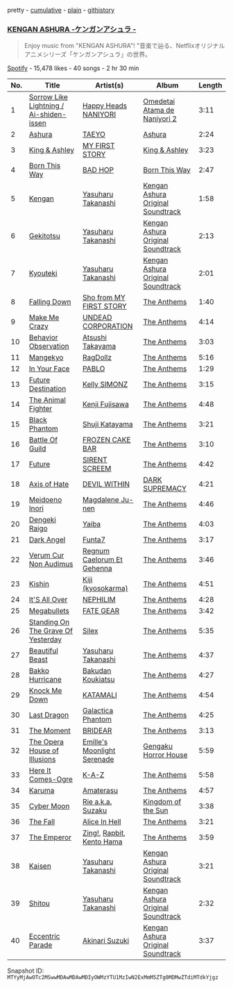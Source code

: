 pretty - [cumulative](/playlists/cumulative/37i9dQZF1DX1jG0L1fT9fh.md) - [plain](/playlists/plain/37i9dQZF1DX1jG0L1fT9fh) - [githistory](https://github.githistory.xyz/mackorone/spotify-playlist-archive/blob/main/playlists/plain/37i9dQZF1DX1jG0L1fT9fh)

### [KENGAN ASHURA \-ケンガンアシュラ \-](https://open.spotify.com/playlist/37i9dQZF1DX1jG0L1fT9fh)

> Enjoy music from "KENGAN ASHURA"! "音楽で辿る、Netflixオリジナルアニメシリーズ「ケンガンアシュラ」の世界。

[Spotify](https://open.spotify.com/user/spotify) - 15,478 likes - 40 songs - 2 hr 30 min

| No. | Title | Artist(s) | Album | Length |
|---|---|---|---|---|
| 1 | [Sorrow Like Lightning / Ai\-shiden\-issen](https://open.spotify.com/track/6je3xFNqYLYLUp12JX8b8o) | [Happy Heads NANIYORI](https://open.spotify.com/artist/6jkKuw4J4SWKrPQCcPGEYl) | [Omedetai Atama de Naniyori 2](https://open.spotify.com/album/6TmQRe8HMrOoGatMBLP3Tf) | 3:11 |
| 2 | [Ashura](https://open.spotify.com/track/3s0gzo5HXzWsNWIZehFEGP) | [TAEYO](https://open.spotify.com/artist/2nZaGgjgDDlxleFV47azlV) | [Ashura](https://open.spotify.com/album/2t9jICyK70zMX3ESeb2X1C) | 2:24 |
| 3 | [King & Ashley](https://open.spotify.com/track/3TeMXdcKef8xeWrjepm2IP) | [MY FIRST STORY](https://open.spotify.com/artist/6cutt8thPFUICMfxaYerWd) | [King & Ashley](https://open.spotify.com/album/31usMFo80loZLgeHF7yljO) | 3:23 |
| 4 | [Born This Way](https://open.spotify.com/track/58d9FID3lkY1DhHuQ71Vsf) | [BAD HOP](https://open.spotify.com/artist/3FCZbxRcaSgYfklG2HCFh2) | [Born This Way](https://open.spotify.com/album/0cYPt4ip9CIeeg6e3v3Yzp) | 2:47 |
| 5 | [Kengan](https://open.spotify.com/track/6TAg3R8ku21TdzZxjzxcBM) | [Yasuharu Takanashi](https://open.spotify.com/artist/64mecceQewFCKwCK6JBW0o) | [Kengan Ashura Original Soundtrack](https://open.spotify.com/album/4RWidQYHU2iYiQd45LbwqD) | 1:58 |
| 6 | [Gekitotsu](https://open.spotify.com/track/1a3zRVtzkUWPv2BydOJD6D) | [Yasuharu Takanashi](https://open.spotify.com/artist/64mecceQewFCKwCK6JBW0o) | [Kengan Ashura Original Soundtrack](https://open.spotify.com/album/4RWidQYHU2iYiQd45LbwqD) | 2:13 |
| 7 | [Kyouteki](https://open.spotify.com/track/5gVXEEc2duUZGurJdWmFh6) | [Yasuharu Takanashi](https://open.spotify.com/artist/64mecceQewFCKwCK6JBW0o) | [Kengan Ashura Original Soundtrack](https://open.spotify.com/album/4RWidQYHU2iYiQd45LbwqD) | 2:01 |
| 8 | [Falling Down](https://open.spotify.com/track/1S1WY8NrmFtfXCcBVNR3VU) | [Sho from MY FIRST STORY](https://open.spotify.com/artist/1jKNfjAbRBcv3zF7IzMLs5) | [The Anthems](https://open.spotify.com/album/3IN2b696fNjU1amGL72mGX) | 1:40 |
| 9 | [Make Me Crazy](https://open.spotify.com/track/1NGVBsYwWj2vQzYzbI5iuM) | [UNDEAD CORPORATION](https://open.spotify.com/artist/6fKT4n1tGdjiH5RwNRQuTf) | [The Anthems](https://open.spotify.com/album/3IN2b696fNjU1amGL72mGX) | 4:14 |
| 10 | [Behavior Observation](https://open.spotify.com/track/2B6nwTxNSAoWPaS29ZXuRv) | [Atsushi Takayama](https://open.spotify.com/artist/4GnYTjP3C8x0bc7tDC4Q39) | [The Anthems](https://open.spotify.com/album/3IN2b696fNjU1amGL72mGX) | 3:03 |
| 11 | [Mangekyo](https://open.spotify.com/track/4f9bgUzRaOgU60wh21f3Pe) | [RagDollz](https://open.spotify.com/artist/0845Sw8wbdSxNlXI0MuLM5) | [The Anthems](https://open.spotify.com/album/3IN2b696fNjU1amGL72mGX) | 5:16 |
| 12 | [In Your Face](https://open.spotify.com/track/5Db1wwBs4EnV2m0eDYqnn0) | [PABLO](https://open.spotify.com/artist/395Le6nBY9v6viVKGYAIYw) | [The Anthems](https://open.spotify.com/album/3IN2b696fNjU1amGL72mGX) | 1:29 |
| 13 | [Future Destination](https://open.spotify.com/track/4MQYAcBPtoqzxRfjqfLdET) | [Kelly SIMONZ](https://open.spotify.com/artist/5a3m1liYxcUqUUy2PrLqrn) | [The Anthems](https://open.spotify.com/album/3IN2b696fNjU1amGL72mGX) | 3:15 |
| 14 | [The Animal Fighter](https://open.spotify.com/track/17A4H0UWOhg2UU6b61Jwkl) | [Kenji Fujisawa](https://open.spotify.com/artist/4TS6AwQfVNJPJ7uyy7bBTr) | [The Anthems](https://open.spotify.com/album/3IN2b696fNjU1amGL72mGX) | 4:48 |
| 15 | [Black Phantom](https://open.spotify.com/track/3tQOseJNUgEWVnXdOPz2tF) | [Shuji Katayama](https://open.spotify.com/artist/6gKYymdsQkVKnSegqIetJn) | [The Anthems](https://open.spotify.com/album/3IN2b696fNjU1amGL72mGX) | 3:21 |
| 16 | [Battle Of Guild](https://open.spotify.com/track/3K2P8Wlh03fQFqqlpSqm7i) | [FROZEN CAKE BAR](https://open.spotify.com/artist/7w2gXXwOMNp3Et2Zrkn1X1) | [The Anthems](https://open.spotify.com/album/3IN2b696fNjU1amGL72mGX) | 3:10 |
| 17 | [Future](https://open.spotify.com/track/5rppHD1qvH3fkMSeyDlyYP) | [SIRENT SCREEM](https://open.spotify.com/artist/1ECaxUFJDossYsI2sQDEIS) | [The Anthems](https://open.spotify.com/album/3IN2b696fNjU1amGL72mGX) | 4:42 |
| 18 | [Axis of Hate](https://open.spotify.com/track/1c0frdeaCzLdjbrCOUCK6m) | [DEVIL WITHIN](https://open.spotify.com/artist/1WxDdqrmfrP0cLQrHGKGbh) | [DARK SUPREMACY](https://open.spotify.com/album/3Yh2NVT8r1ETPr5YY6KCZZ) | 4:21 |
| 19 | [Meidoeno Inori](https://open.spotify.com/track/6yj5Ldyz5EdUnnizXPKepf) | [Magdalene Ju\-nen](https://open.spotify.com/artist/4r1sqt1LvF3DS6Rl2LiRY8) | [The Anthems](https://open.spotify.com/album/3IN2b696fNjU1amGL72mGX) | 4:46 |
| 20 | [Dengeki Raigo](https://open.spotify.com/track/3ZMWZMwLCHsK4I4YNpigb7) | [Yaiba](https://open.spotify.com/artist/1VcaxZthCTarsWINFwCtqD) | [The Anthems](https://open.spotify.com/album/3IN2b696fNjU1amGL72mGX) | 4:03 |
| 21 | [Dark Angel](https://open.spotify.com/track/69DYEtc8SCKzx4PK9FdK7f) | [Funta7](https://open.spotify.com/artist/2krWYpg7HWSuDZjWkGXZTq) | [The Anthems](https://open.spotify.com/album/3IN2b696fNjU1amGL72mGX) | 3:17 |
| 22 | [Verum Cur Non Audimus](https://open.spotify.com/track/5fEP8Qw7qjHJjeXqpN1JUr) | [Regnum Caelorum Et Gehenna](https://open.spotify.com/artist/79qppKV7LKL4UFgduERULU) | [The Anthems](https://open.spotify.com/album/3IN2b696fNjU1amGL72mGX) | 3:46 |
| 23 | [Kishin](https://open.spotify.com/track/32ZA6l8PSA9TeYwDGNQcqj) | [Kiji \(kyosokarma\)](https://open.spotify.com/artist/1i21yMnYVUPNt1P11KgL7Q) | [The Anthems](https://open.spotify.com/album/3IN2b696fNjU1amGL72mGX) | 4:51 |
| 24 | [It'S All Over](https://open.spotify.com/track/78AzjAaKfTvjQd2iag7tTV) | [NEPHILIM](https://open.spotify.com/artist/6isk6nx6xYebS79QYxOBph) | [The Anthems](https://open.spotify.com/album/3IN2b696fNjU1amGL72mGX) | 4:28 |
| 25 | [Megabullets](https://open.spotify.com/track/62j0fL39FXTC1MESnE4OHM) | [FATE GEAR](https://open.spotify.com/artist/5zOBafh1JUFBrzmQ79X3Zy) | [The Anthems](https://open.spotify.com/album/3IN2b696fNjU1amGL72mGX) | 3:42 |
| 26 | [Standing On The Grave Of Yesterday](https://open.spotify.com/track/45d1ZHgovMGa4mxUaEKZJq) | [Silex](https://open.spotify.com/artist/5b4dgfs4gSLnZMCqv8MVQM) | [The Anthems](https://open.spotify.com/album/3IN2b696fNjU1amGL72mGX) | 5:35 |
| 27 | [Beautiful Beast](https://open.spotify.com/track/3WsND7uhaaKXfpTCCG2qW8) | [Yasuharu Takanashi](https://open.spotify.com/artist/64mecceQewFCKwCK6JBW0o) | [The Anthems](https://open.spotify.com/album/3IN2b696fNjU1amGL72mGX) | 4:37 |
| 28 | [Bakko Hurricane](https://open.spotify.com/track/0VASGU2IKp7RYLlzLTyk8C) | [Bakudan Koukiatsu](https://open.spotify.com/artist/3K33ThCVpVcb9I1DGPWonM) | [The Anthems](https://open.spotify.com/album/3IN2b696fNjU1amGL72mGX) | 4:27 |
| 29 | [Knock Me Down](https://open.spotify.com/track/5s2IZgW9Iux4FvzLAA1TDP) | [KATAMALI](https://open.spotify.com/artist/05TvhWQHUWZBos0p1NvqnI) | [The Anthems](https://open.spotify.com/album/3IN2b696fNjU1amGL72mGX) | 4:54 |
| 30 | [Last Dragon](https://open.spotify.com/track/4NXoe2tMLhiet9OJ0m86si) | [Galactica Phantom](https://open.spotify.com/artist/3T9Wq1PFVpwTXCmkihCmAF) | [The Anthems](https://open.spotify.com/album/3IN2b696fNjU1amGL72mGX) | 4:25 |
| 31 | [The Moment](https://open.spotify.com/track/1Fcuessr5u6AG94Kurz2y3) | [BRIDEAR](https://open.spotify.com/artist/3h6F7NaadGF3Ayf3FJBjdR) | [The Anthems](https://open.spotify.com/album/3IN2b696fNjU1amGL72mGX) | 3:13 |
| 32 | [The Opera House of Illusions](https://open.spotify.com/track/5Kub0TfM6VtZM4aUPMLksB) | [Emille's Moonlight Serenade](https://open.spotify.com/artist/6WefiwN2CEiEf8y5wyl2Rx) | [Gengaku Horror House](https://open.spotify.com/album/3GASUfKPKUcxOEPWSBMzxq) | 5:59 |
| 33 | [Here It Comes\-Ogre](https://open.spotify.com/track/1YlQD45CGr7z2ZZzKP3FQr) | [K\-A\-Z](https://open.spotify.com/artist/5DhycJUgBtSUvUuLPPTZFc) | [The Anthems](https://open.spotify.com/album/3IN2b696fNjU1amGL72mGX) | 5:58 |
| 34 | [Karuma](https://open.spotify.com/track/3GCKrG98s94uax7AVa3eOO) | [Amaterasu](https://open.spotify.com/artist/57Jp2FcAxMLH8UpSGhRBWG) | [The Anthems](https://open.spotify.com/album/3IN2b696fNjU1amGL72mGX) | 4:57 |
| 35 | [Cyber Moon](https://open.spotify.com/track/7ki0Hij3iEmpgpCUSmmFo2) | [Rie a.k.a\. Suzaku](https://open.spotify.com/artist/4fK9DBwFEOUlBeAGpsf317) | [Kingdom of the Sun](https://open.spotify.com/album/01z8YeW6P5smczs2o6v5tw) | 3:38 |
| 36 | [The Fall](https://open.spotify.com/track/6Uz9WOKaZNpTApx0E1Rnot) | [Alice In Hell](https://open.spotify.com/artist/7mHNLf3TP7WwIkNXuw3050) | [The Anthems](https://open.spotify.com/album/3IN2b696fNjU1amGL72mGX) | 3:21 |
| 37 | [The Emperor](https://open.spotify.com/track/6YJxp0Lkm5mR3VVDoriHSV) | [Zing!](https://open.spotify.com/artist/6EbdfiSSNNCWQuBf050z8T), [Rapbit](https://open.spotify.com/artist/7qtLoCkVxJO9Kykqnpngi1), [Kento Hama](https://open.spotify.com/artist/5mkifMgDqmOi6qKZMkboOf) | [The Anthems](https://open.spotify.com/album/3IN2b696fNjU1amGL72mGX) | 3:59 |
| 38 | [Kaisen](https://open.spotify.com/track/5bLRqYAgLYiA04kUGukwT6) | [Yasuharu Takanashi](https://open.spotify.com/artist/64mecceQewFCKwCK6JBW0o) | [Kengan Ashura Original Soundtrack](https://open.spotify.com/album/4RWidQYHU2iYiQd45LbwqD) | 3:21 |
| 39 | [Shitou](https://open.spotify.com/track/0KAdaH8W42wWW0WE8uE8Lh) | [Yasuharu Takanashi](https://open.spotify.com/artist/64mecceQewFCKwCK6JBW0o) | [Kengan Ashura Original Soundtrack](https://open.spotify.com/album/4RWidQYHU2iYiQd45LbwqD) | 2:32 |
| 40 | [Eccentric Parade](https://open.spotify.com/track/0neSATRBSylvwnttpqxUwK) | [Akinari Suzuki](https://open.spotify.com/artist/6BZSloar9skDGo2lVsveeC) | [Kengan Ashura Original Soundtrack](https://open.spotify.com/album/4RWidQYHU2iYiQd45LbwqD) | 3:37 |

Snapshot ID: `MTYyMjAwOTc2MSwwMDAwMDAwMDIyOWMzYTU1MzIwN2ExMmM5ZTg0MDMwZTdiMTdkYjgz`
